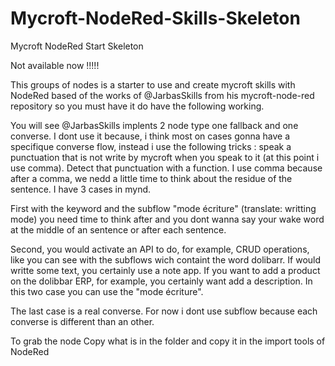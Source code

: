 # Mycroft-NodeRed-Skills-Skeleton
Mycroft NodeRed Start Skeleton 

Not available now !!!!!

This groups of nodes is a starter to use and create mycroft skills with NodeRed based of the works of @JarbasSkills from his mycroft-node-red repository so you must have it do have the following working.

You will see @JarbasSkills implents 2 node type one fallback and one converse. I dont use it because, i think most on cases gonna have a specifique converse flow, instead i use the following tricks : speak a punctuation that is not write by mycroft when you speak to it (at this point i use comma). Detect that punctuation with a function. I use comma because after a comma, we nedd a little time to think about the residue of the sentence. I have 3 cases in mynd.

First with the keyword and the subflow "mode écriture" (translate: writting mode) you need time to think after and you dont wanna say your wake word at the middle of an sentence or after each sentence.

Second, you would activate an API to do, for example, CRUD operations, like you can see with the subflows wich containt the word dolibarr. If would writte some text, you certainly use a note app. If you want to add a product on the dolibbar ERP, for example, you certainly want add a description. In this two case you can use the "mode écriture".

The last case is a real converse. For now i dont use subflow because each converse is different than an other.

To grab the node Copy what is in the folder and copy it in the import tools of NodeRed
